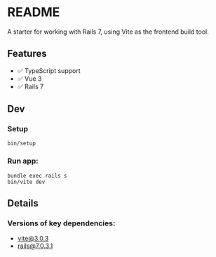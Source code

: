 # README

A starter for working with Rails 7, using Vite as the frontend build tool.

## Features

- ✅ TypeScript support
- ✅ Vue 3
- ✅ Rails 7

## Dev

### Setup
```
bin/setup
```

### Run app:
```
bundle exec rails s
bin/vite dev
```

## Details

### Versions of key dependencies:

- vite@3.0.3
- rails@7.0.3.1

